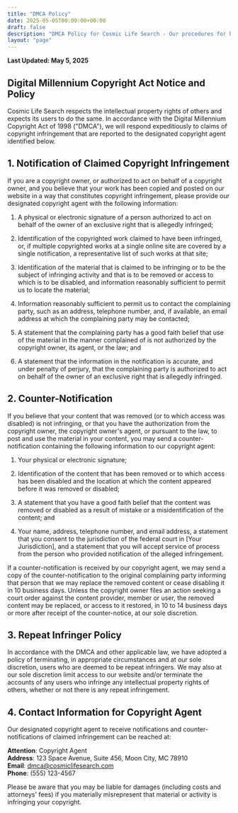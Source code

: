 ```yaml
---
title: "DMCA Policy"
date: 2025-05-05T00:00:00+00:00
draft: false
description: "DMCA Policy for Cosmic Life Search - Our procedures for handling copyright infringement claims."
layout: "page"
---
```


**Last Updated: May 5, 2025**

## Digital Millennium Copyright Act Notice and Policy

Cosmic Life Search respects the intellectual property rights of others and expects its users to do the same. In accordance with the Digital Millennium Copyright Act of 1998 ("DMCA"), we will respond expeditiously to claims of copyright infringement that are reported to the designated copyright agent identified below.

## 1. Notification of Claimed Copyright Infringement

If you are a copyright owner, or authorized to act on behalf of a copyright owner, and you believe that your work has been copied and posted on our website in a way that constitutes copyright infringement, please provide our designated copyright agent with the following information:

1. A physical or electronic signature of a person authorized to act on behalf of the owner of an exclusive right that is allegedly infringed;

2. Identification of the copyrighted work claimed to have been infringed, or, if multiple copyrighted works at a single online site are covered by a single notification, a representative list of such works at that site;

3. Identification of the material that is claimed to be infringing or to be the subject of infringing activity and that is to be removed or access to which is to be disabled, and information reasonably sufficient to permit us to locate the material;

4. Information reasonably sufficient to permit us to contact the complaining party, such as an address, telephone number, and, if available, an email address at which the complaining party may be contacted;

5. A statement that the complaining party has a good faith belief that use of the material in the manner complained of is not authorized by the copyright owner, its agent, or the law; and

6. A statement that the information in the notification is accurate, and under penalty of perjury, that the complaining party is authorized to act on behalf of the owner of an exclusive right that is allegedly infringed.

## 2. Counter-Notification

If you believe that your content that was removed (or to which access was disabled) is not infringing, or that you have the authorization from the copyright owner, the copyright owner's agent, or pursuant to the law, to post and use the material in your content, you may send a counter-notification containing the following information to our copyright agent:

1. Your physical or electronic signature;

2. Identification of the content that has been removed or to which access has been disabled and the location at which the content appeared before it was removed or disabled;

3. A statement that you have a good faith belief that the content was removed or disabled as a result of mistake or a misidentification of the content; and

4. Your name, address, telephone number, and email address, a statement that you consent to the jurisdiction of the federal court in [Your Jurisdiction], and a statement that you will accept service of process from the person who provided notification of the alleged infringement.

If a counter-notification is received by our copyright agent, we may send a copy of the counter-notification to the original complaining party informing that person that we may replace the removed content or cease disabling it in 10 business days. Unless the copyright owner files an action seeking a court order against the content provider, member or user, the removed content may be replaced, or access to it restored, in 10 to 14 business days or more after receipt of the counter-notice, at our sole discretion.

## 3. Repeat Infringer Policy

In accordance with the DMCA and other applicable law, we have adopted a policy of terminating, in appropriate circumstances and at our sole discretion, users who are deemed to be repeat infringers. We may also at our sole discretion limit access to our website and/or terminate the accounts of any users who infringe any intellectual property rights of others, whether or not there is any repeat infringement.

## 4. Contact Information for Copyright Agent

Our designated copyright agent to receive notifications and counter-notifications of claimed infringement can be reached at:

**Attention**: Copyright Agent  
**Address**: 123 Space Avenue, Suite 456, Moon City, MC 78910  
**Email**: dmca@cosmiclifesearch.com  
**Phone**: (555) 123-4567

Please be aware that you may be liable for damages (including costs and attorneys' fees) if you materially misrepresent that material or activity is infringing your copyright.